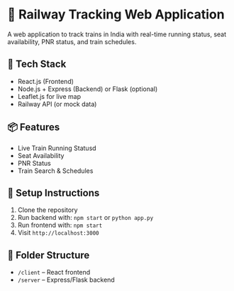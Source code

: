 # 🚆 Railway Tracking Web Application

A web application to track trains in India with real-time running status, seat availability, PNR status, and train schedules.

## 🔧 Tech Stack
- React.js (Frontend)
- Node.js + Express (Backend) or Flask (optional)
- Leaflet.js for live map
- Railway API (or mock data)

## 📦 Features
- Live Train Running Statusd
- Seat Availability
- PNR Status
- Train Search & Schedules

## 🚀 Setup Instructions
1. Clone the repository
2. Run backend with: `npm start` or `python app.py`
3. Run frontend with: `npm start`
4. Visit `http://localhost:3000`

## 📁 Folder Structure
- `/client` – React frontend
- `/server` – Express/Flask backend
